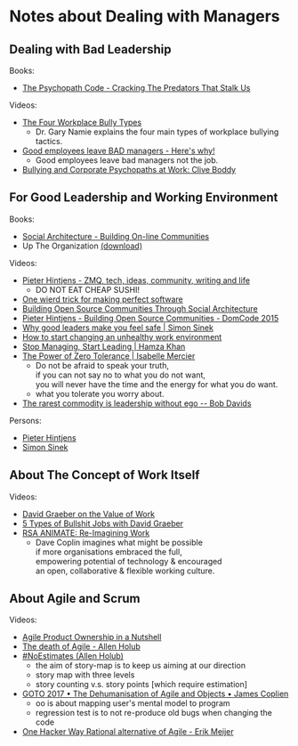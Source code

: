 # Notes about Dealing with Managers

## Dealing with Bad Leadership

Books:
- [The Psychopath Code - Cracking The Predators That Stalk Us](https://content.psychopathcode.com/preface.html)

Videos:
- [The Four Workplace Bully Types](https://www.youtube.com/watch?v=tvPqSn-W7QY)
  - Dr. Gary Namie explains the four main types of workplace bullying tactics.
- [Good employees leave BAD managers - Here's why!](https://www.youtube.com/watch?v=4EYor4aRGTM)
  - Good employees leave bad managers not the job.
- [Bullying and Corporate Psychopaths at Work: Clive Boddy](https://www.youtube.com/watch?v=tlB1pFwGhA4)

## For Good Leadership and Working Environment

Books:
- [Social Architecture - Building On-line Communities](https://hintjens.gitbooks.io/social-architecture/content/)
- Up The Organization [(download)](https://github.com/xieyuheng/sharing/raw/master/book/management/up-the-organization.epub)

Videos:
- [Pieter Hintjens - ZMQ, tech, ideas, community, writing and life](https://www.youtube.com/watch?v=ApqI9XLRk4k)
  - DO NOT EAT CHEAP SUSHI!
- [One wierd trick for making perfect software](https://www.youtube.com/watch?v=xFVDNTXIC_Y)
- [Building Open Source Communities Through Social Architecture](https://vimeo.com/68236487)
- [Pieter Hintjens - Building Open Source Communities - DomCode 2015](https://www.youtube.com/watch?v=uzxcILudFWM)
- [Why good leaders make you feel safe | Simon Sinek](https://www.youtube.com/watch?v=lmyZMtPVodo)
- [How to start changing an unhealthy work environment](https://www.youtube.com/watch?v=eYLb7WUtYt8)
- [Stop Managing, Start Leading | Hamza Khan](https://www.youtube.com/watch?v=d_HHnEROy_w)
- [The Power of Zero Tolerance | Isabelle Mercier](https://www.youtube.com/watch?v=--mY5ruEhqI)
  - Do not be afraid to speak your truth,  
    if you can not say no to what you do not want,  
    you will never have the time and the energy for what you do want.
  - what you tolerate you worry about.
- [The rarest commodity is leadership without ego -- Bob Davids](https://www.youtube.com/watch?v=UQrPVmcgJJk)

Persons:
- [Pieter Hintjens](http://hintjens.com/)
- [Simon Sinek](https://startwithwhy.com/)

## About The Concept of Work Itself

Videos:
- [David Graeber on the Value of Work](https://www.youtube.com/watch?v=tpoJIkqEXYo)
- [5 Types of Bullshit Jobs with David Graeber](https://www.youtube.com/watch?v=kehnIQ41y2o)
- [RSA ANIMATE: Re-Imagining Work](https://www.youtube.com/watch?v=G11t6XAIce0)
  - Dave Coplin imagines what might be possible  
    if more organisations embraced the full,  
    empowering potential of technology & encouraged  
    an open, collaborative & flexible working culture.

## About Agile and Scrum

Videos:
- [Agile Product Ownership in a Nutshell](https://www.youtube.com/watch?v=502ILHjX9EE&list=PLsVPinNyc_hr1bAjgM6IzAfmWTZVttEFe&index=4)
- [The death of Agile - Allen Holub](https://www.youtube.com/watch?v=vSnCeJEka_s)
- [#NoEstimates (Allen Holub)](https://www.youtube.com/watch?v=QVBlnCTu9Ms)
  - the aim of story-map is to keep us aiming at our direction
  - story map with three levels
  - story counting v.s. story points [which require estimation]
- [GOTO 2017 • The Dehumanisation of Agile and Objects • James Coplien](https://www.youtube.com/watch?v=ZrBQmIDdls4)
  - oo is about mapping user's mental model to program
  - regression test is to not re-produce old bugs when changing the code
- [One Hacker Way Rational alternative of Agile - Erik Meijer](https://www.youtube.com/watch?v=2u0sNRO-QKQ)
